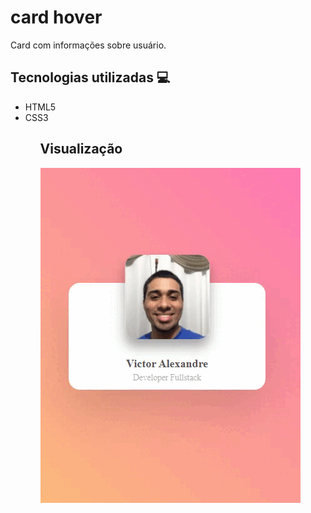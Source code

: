 # card hover
Card com informações sobre usuário.

## Tecnologias utilizadas 💻 

<ul>
  <li>HTML5</li>
  <li>CSS3</li>
<ul>
  
 ## Visualização

  <img src="Video_1653493754.gif">
